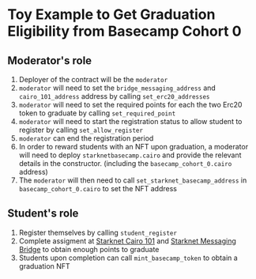 # Toy Example to Get Graduation Eligibility from Basecamp Cohort 0

## Moderator's role
1. Deployer of the contract will be the `moderator`
2. `moderator` will need to set the `bridge_messaging_address` and `cairo_101_address` address by calling `set_erc20_addresses`
3. `moderator` will need to set the required points for each the two Erc20 token to graduate by calling `set_required_point`
4. `moderator` will need to start the registration status to allow student to register by calling `set_allow_register`
5. `moderator` can end the registration period
6. In order to reward students with an NFT upon graduation, a moderator will need to deploy `starknetbasecamp.cairo` and provide the relevant details in the constructor. (including the `basecamp_cohort_0.cairo` address)
7. The `moderator` will then need to call `set_starknet_basecamp_address` in `basecamp_cohort_0.cairo` to set the NFT address

## Student's role
1. Register themselves by calling `student_register`
2. Complete assigment at [Starknet Cairo 101](https://github.com/starknet-edu/starknet-cairo-101) and [Starknet Messaging Bridge](https://github.com/starknet-edu/starknet-messaging-bridge) to obtain enough points to graduate
3. Students upon completion can call `mint_basecamp_token` to obtain a graduation NFT
